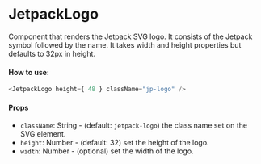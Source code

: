 JetpackLogo
========

Component that renders the Jetpack SVG logo.
It consists of the Jetpack symbol followed by the name.
It takes width and height properties but defaults to 32px in height.

#### How to use:

```js
<JetpackLogo height={ 48 } className="jp-logo" />
```

#### Props

* `className`: String - (default: `jetpack-logo`) the class name set on the SVG element.
* `height`: Number - (default: 32) set the height of the logo.
* `width`: Number - (optional) set the width of the logo.
